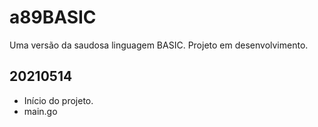# a89BASIC
Uma versão da saudosa linguagem BASIC. Projeto em desenvolvimento.
## 20210514
- Início do projeto.
- main.go
